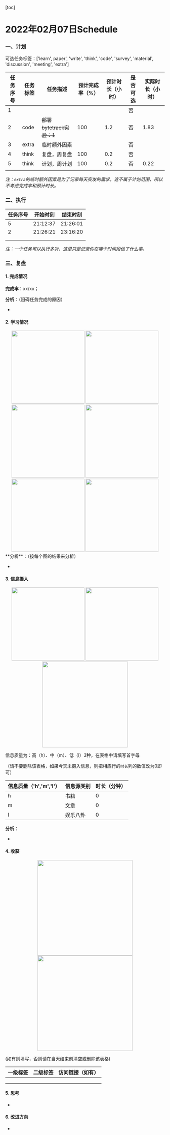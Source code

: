 [toc]

# 2022年02月07日Schedule

### 一、计划

可选任务标签：['learn', paper', 'write', 'think', 'code', 'survey', 'material', 'discussion', 'meeting', 'extra']

| 任务序号 | 任务标签 | 任务描述                 | 预计完成率（%） | 预计时长（小时） | 是否可选 | 实际时长（小时） |
| -------- | -------- | ------------------------ | --------------- | ---------------- | -------- | ---------------- |
| 1        |          |                          |                 |                  | 否       |                  |
|2|code|~~部署bytetrack实验：1~~|100|1.2|否|1.83|
| 3        | extra    | 临时额外因素             |                 |                  | 否       |                  |
| 4        | think    | 复盘，周复盘             | 100             | 0.2              | 否       |                  |
|5|think|计划，周计划|100|0.2|否|0.22|
|          |          |                          |                 |                  |          |                  |

*注：`extra`的临时额外因素是为了记录每天突发的需求，这不属于计划范围，所以不考虑完成率和预计时长。*

### 二、执行

| 任务序号 | 开始时刻 | 结束时刻 |
| -------- | -------- | -------- |
| 5        | 21:12:37 | 21:26:01 |
| 2        | 21:26:21 | 23:16:20 |
|          |          |          |
|          |          |          |

*注：一个任务可以执行多次，这里只是记录你在哪个时间段做了什么事。*

### 三、复盘

#### 1. 完成情况

**完成率**：xx/xx；

**分析**：（阻碍任务完成的原因）

- 

#### 2. 学习情况
<center class='half'>
<img src='https://gitee.com/holmescao/figure-bed/raw/master/img/2022-02-08_16-29-11_Figure1-activate-bar-20220207_20220207.png' width='230;' />
<img src='https://gitee.com/holmescao/figure-bed/raw/master/img/2022-02-08_16-29-16_Figure2-activate-waterfall-20220201_20220207.png' width='230;' />
<img src='https://gitee.com/holmescao/figure-bed/raw/master/img/2022-02-08_16-29-20_Figure3-activate-bar-20220109_20220207.png' width='230;' />
<img src='https://gitee.com/holmescao/figure-bed/raw/master/img/2022-02-08_16-29-24_Figure4-investment-pie-20220109_20220207.png' width='230;' />
<img src='https://gitee.com/holmescao/figure-bed/raw/master/img/2022-02-08_16-29-28_Figure5-activate-brokenbarh-20220201_20220207.png' width='230;' />
<img src='https://gitee.com/holmescao/figure-bed/raw/master/img/2022-02-08_16-29-32_Figure6-activate-predict-bar-20220207_20220207.png' width='230;' />
</center>
**分析**：（按每个图的结果来分析）

- 

#### 3. 信息摄入
<center class='half'>
<img src='https://gitee.com/holmescao/figure-bed/raw/master/img/2022-02-08_16-29-41_Figure1-dayinformation-pie-20220207_20220207.png' width='230;' />
<img src='https://gitee.com/holmescao/figure-bed/raw/master/img/2022-02-08_16-29-45_Figure2-dayinformation-stackbar-20220207_20220207.png' width='230;' />
<img src='https://gitee.com/holmescao/figure-bed/raw/master/img/2022-02-08_16-29-49_Figure3-monthinformation-stackbar-20220109_20220207.png' width='270;' />
</center>

信息质量为：高（h）、中（m）、低（l）3种，在表格中请填写首字母

（请不要删除该表格，如果今天未摄入信息，则把相应行的`时长`列的数值改为0即可）

| 信息质量（'h','m','l'） | 信息源类别 | 时长（分钟） |
| ----------------------- | ---------- | ------------ |
| h                       | 书籍       | 0            |
| m                       | 文章       | 0            |
| l                       | 娱乐八卦   | 0            |

**分析**：

- 

#### 4. 收获
<center class='half'>
<img src='https://gitee.com/holmescao/figure-bed/raw/master/img/2022-02-08_16-29-56_Figure1-harvest-cloud-20210208_20220207.png' width='300;' />
<img src='https://gitee.com/holmescao/figure-bed/raw/master/img/2022-02-08_16-29-59_Figure2-harvest-vbar-20210208_20220207.png' width='300;' />
</center>

(如有则填写，否则请在当天结束前清空或删除该表格)

| 一级标签 | 二级标签 | 访问链接（如有） |
| -------- | -------- | ---------------- |
|          |          |                  |
|          |          |                  |
|          |          |                  |

#### 5. 思考

- 

#### 6. 改进方向

- 